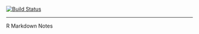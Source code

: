 [![Build Status](https://api.travis-ci.org/XiangyunHuang/bookdown-chinese.svg?branch=master)](https://travis-ci.org/XiangyunHuang/bookdown-chinese)

---

R Markdown Notes
